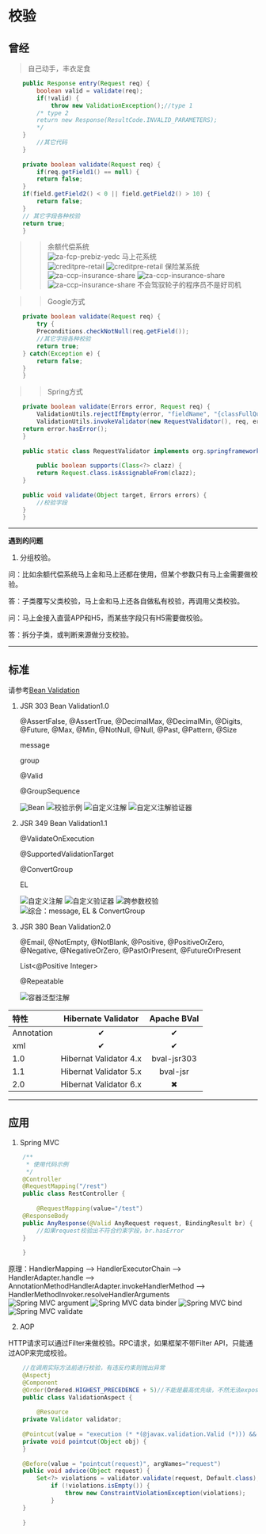 校验
======
## 曾经
> 自己动手，丰衣足食

```java
    public Response entry(Request req) {
        boolean valid = validate(req);
        if(!valid) {
    	    throw new ValidationException();//type 1
	    /* type 2
	    return new Response(ResultCode.INVALID_PARAMETERS);
	    */
	}
        //其它代码		
    }
	
    private boolean validate(Request req) {
        if(req.getField1() == null) {
	    return false;
	}
	if(field.getField2() < 0 || field.getField2() > 10) {
	    return false;
	}
	// 其它字段各种校验
	return true;
    }
```    
    
>> 余额代偿系统	
	![za-fcp-prebiz-yedc](https://github.com/iMinusMinus/ex/blob/master/images/validation/yedc.png?raw=true)
>> 马上花系统	
	![creditpre-retail](https://github.com/iMinusMinus/ex/blob/master/images/validation/msh1.png?raw=true)
	![creditpre-retail](https://github.com/iMinusMinus/ex/blob/master/images/validation/msh2.png?raw=true)
>> 保险某系统
	![za-ccp-insurance-share](https://github.com/iMinusMinus/ex/blob/master/images/validation/policy1.png?raw=true)
	![za-ccp-insurance-share](https://github.com/iMinusMinus/ex/blob/master/images/validation/policy2.png?raw=true)
	![za-ccp-insurance-share](https://github.com/iMinusMinus/ex/blob/master/images/validation/policy3.png?raw=true)
> 不会驾驭轮子的程序员不是好司机

>>Google方式	
```java 
    private boolean validate(Request req) {
        try {
	    Preconditions.checkNotNull(req.getField());
	    //其它字段各种校验
	    return true;
	} catch(Exception e) {
	    return false;
	}	
    }
```    
>>Spring方式	
```java
    private boolean validate(Errors error, Request req) {
        ValidationUtils.rejectIfEmpty(error, "fieldName", "{classFullQualifiedName.fieldName.ConstraintType}", "XX不能为空");
        ValidationUtils.invokeValidator(new RequestValidator(), req, error);
	return error.hasError();
    }
    
    public static class RequestValidator implements org.springframework.validation.Validator {
	
        public boolean supports(Class<?> clazz) {
	    return Request.class.isAssignableFrom(clazz);
	}
		
	public void validate(Object target, Errors errors) {
	    //校验字段
	}
    }
```    
-----------------------------------------------------------------------------------------------------------------------
__遇到的问题__

1. 分组校验。

问：比如余额代偿系统马上金和马上还都在使用，但某个参数只有马上金需要做校验。

答：子类覆写父类校验，马上金和马上还各自做私有校验，再调用父类校验。

问：马上金接入直营APP和H5，而某些字段只有H5需要做校验。

答：拆分子类，或判断来源做分支校验。

-----------------------------------------------------------------------------------------------------------------------

## 标准

   请参考[Bean Validation](http://beanvalidation.org/specification/ "Specification hosted on Red Hat")
   
1. JSR 303 Bean Validation1.0

   @AssertFalse, @AssertTrue, @DecimalMax, @DecimalMin, @Digits, @Future, @Max, @Min, @NotNull, @Null, @Past, @Pattern, @Size
   
   message
   
   group
   
   @Valid
   
   @GroupSequence
   
   ![Bean](https://github.com/iMinusMinus/ex/blob/master/images/validation/bean.png?raw=true)
   ![校验示例](https://github.com/iMinusMinus/ex/blob/master/images/validation/test.png?raw=true)
   ![自定义注解](https://github.com/iMinusMinus/ex/blob/master/images/validation/constraint.png?raw=true)
   ![自定义注解验证器](https://github.com/iMinusMinus/ex/blob/master/images/validation/constraintValidator.png?raw=true)
   
2. JSR 349 Bean Validation1.1

    @ValidateOnExecution
    
    @SupportedValidationTarget
    
    @ConvertGroup
	
    EL
	
   ![](https://github.com/iMinusMinus/ex/blob/master/images/validation/crossContraint.png?raw=true "自定义注解")
   ![自定义验证器](https://github.com/iMinusMinus/ex/blob/master/images/validation/crossValidator.png?raw=true)
   ![跨参数校验](https://github.com/iMinusMinus/ex/blob/master/images/validation/crossTest.png?raw=true)
   ![综合：message, EL & ConvertGroup](https://github.com/iMinusMinus/ex/blob/master/images/validation/mix.png?raw=true)
	
3. JSR 380 Bean Validation2.0

	@Email, @NotEmpty, @NotBlank, @Positive, @PositiveOrZero, @Negative, @NegativeOrZero, @PastOrPresent, @FutureOrPresent
    
	List<@Positive Integer>
    
	@Repeatable
	
	![容器泛型注解](https://github.com/iMinusMinus/ex/blob/master/images/validation/generic.png?raw=true)
	
|特性|Hibernate Validator|Apache BVal|
|:------|:------:|:------:|
|Annotation|&#10004;|&#10004;|
|xml|&#10004;|&#10004;|
|1.0|Hibernat Validator 4.x|bval-jsr303|
|1.1|Hibernat Validator 5.x|bval-jsr|
|2.0|Hibernat Validator 6.x|&#10006;|

-----------------------------------------------------------------------------------------------------------------------


## 应用

1. Spring MVC

```java
    /**
     * 使用代码示例
     */
    @Controller
    @RequestMapping("/rest")
    public class RestController {
	
        @RequestMapping(value="/test")
	@ResponseBody
	public AnyResponse(@Valid AnyRequest request, BindingResult br) {
	    //如果request校验出不符合约束字段，br.hasError
	}
	
    }
```

原理：HandlerMapping --> HandlerExecutorChain --> HandlerAdapter.handle --> AnnotationMethodHandlerAdapter.invokeHandlerMethod --> HandlerMethodInvoker.resolveHandlerArguments	
   ![Spring MVC argument](https://github.com/iMinusMinus/ex/blob/master/images/validation/arg1.png?raw=true)
   ![Spring MVC data binder](https://github.com/iMinusMinus/ex/blob/master/images/validation/arg2.png?raw=true)
   ![Spring MVC bind](https://github.com/iMinusMinus/ex/blob/master/images/validation/bind.png?raw=true)
   ![Spring MVC validate](https://github.com/iMinusMinus/ex/blob/master/images/validation/validate.png?raw=true)
	
2. AOP

HTTP请求可以通过Filter来做校验。RPC请求，如果框架不带Filter API，只能通过AOP来完成校验。
```java
    //在调用实际方法前进行校验，有违反约束则抛出异常
    @Aspectj
    @Component
    @Order(Ordered.HIGHEST_PRECEDENCE + 5)//不能是最高优先级，不然无法expose，@see ExposeInvocationInterceptor
    public class ValidationAspect {
	
        @Resource
	private Validator validator;
		
	@Pointcut(value = "execution (* *(@javax.validation.Valid (*))) && args(obj)", argNames="obj")
	private void pointcut(Object obj) {
	}
		
	@Before(value = "pointcut(request)", argNames="request")
	public void advice(Object request) {
	    Set<?> violations = validator.validate(request, Default.class);
            if (!violations.isEmpty()) {
                throw new ConstraintViolationException(violations);
            }
	}
		
    }

